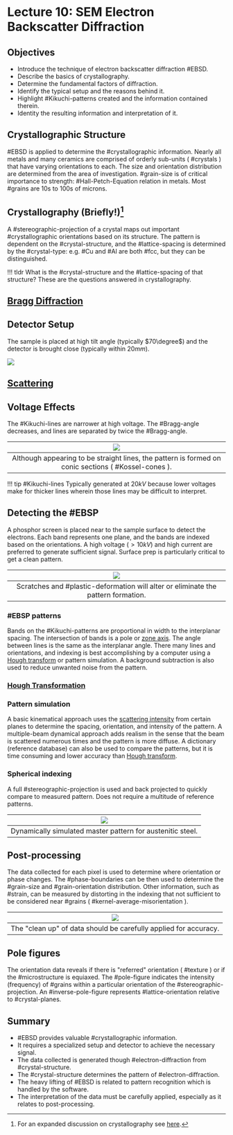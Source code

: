 <!-- 20220919T13:10 -->
# Lecture 10: SEM Electron Backscatter Diffraction
## Objectives
- Introduce the technique of electron backscatter diffraction #EBSD.
- Describe the basics of crystallography.
- Determine the fundamental factors of diffraction.
- Identify the typical setup and the reasons behind it.
- Highlight #Kikuchi-patterns created and the information contained therein.
- Identity the resulting information and interpretation of it.

## Crystallographic Structure
#EBSD is applied to determine the #crystallographic information.
Nearly all metals and many ceramics are comprised of orderly sub-units ( #crystals ) that have varying orientations to each.
The size and orientation distribution are determined from the area of investigation.
#grain-size is of critical importance to strength: #Hall-Petch-Equation relation in metals.
Most #grains are 10s to 100s of microns.

## Crystallography (Briefly!)[^1]
A #stereographic-projection of a crystal maps out important #crystallographic orientations based on its structure.
The pattern is dependent on the #crystal-structure, and the #lattice-spacing is determined by the #crystal-type: e.g. #Cu and #Al are both #fcc, but they can be distinguished.

[^1]: For an expanded discussion on crystallography see [here](../engr-839-001-mechanical-metallurgy/miller-indices.md).

!!! tldr What is the #crystal-structure and the #lattice-spacing of that structure?
    These are the questions answered in crystallography.

## [Bragg Diffraction](bragg-diffraction.md)

## Detector Setup
The sample is placed at high tilt angle (typically $70\degree$) and the detector is brought close (typically within $20 mm$).

![](../../../attachments/lecture-10-sem-electron-backscatter-diffraction/detector_setup_for_ebsd_in_sem_221027_201503_EST.png)

## [Scattering](electron-scattering.md)

## Voltage Effects
The #Kikuchi-lines are narrower at high voltage.
The #Bragg-angle decreases, and lines are separated by twice the #Bragg-angle.

| ![](../../../attachments/electron-backscatter-diffraction/kikuchi_lines_220919_174554_EST.png) |
|:--:|
| Although appearing to be straight lines, the pattern is formed on conic sections ( #Kossel-cones ). |

!!! tip #Kikuchi-lines
    Typically generated at $20 kV$ because lower voltages make for thicker lines wherein those lines may be difficult to interpret.

## Detecting the #EBSP
A phosphor screen is placed near to the sample surface to detect the electrons.
Each band represents one plane, and the bands are indexed based on the orientations.
A high voltage ($>10 kV$) and high current are preferred to generate sufficient signal.
Surface prep is particularly critical to get a clean pattern.

| ![](../../../attachments/electron-backscatter-diffraction/detecting_the_ebsp_220919_174745_EST.png) |
|:--:|
| Scratches and #plastic-deformation will alter or eliminate the pattern formation. |

### #EBSP patterns
Bands on the #Kikuchi-patterns are proportional in width to the interplanar spacing.
The intersection of bands is a pole or [zone axis](zone-axis.md).
The angle between lines is the same as the interplanar angle.
There many lines and orientations, and indexing is best accomplishing by a computer using a [Hough transform](hough-transformation.md) or pattern simulation.
A background subtraction is also used to reduce unwanted noise from the pattern.

### [Hough Transformation](hough-transformation.md)

### Pattern simulation
A basic kinematical approach uses the [scattering intensity](electron-scattering.md) from certain planes to determine the spacing, orientation, and intensity of the pattern.
A multiple-beam dynamical approach adds realism in the sense that the beam is scattered numerous times and the pattern is more diffuse.
A dictionary (reference database) can also be used to compare the patterns, but it is time consuming and lower accuracy than [Hough transform](hough-transformation.md).

### Spherical indexing
A full #stereographic-projection is used and back projected to quickly compare to measured pattern.
Does not require a multitude of reference patterns.

| ![](../../../attachments/electron-backscatter-diffraction/spherical_indexing_220919_175700_EST.png) |
|:--:|
| Dynamically simulated master pattern for austenitic steel. |

## Post-processing
The data collected for each pixel is used to determine where orientation or phase changes.
The #phase-boundaries can be then used to determine the #grain-size and #grain-orientation distribution.
Other information, such as #strain, can be measured by distorting in the indexing that not sufficient to be considered near #grains ( #kernel-average-misorientation ).

| ![](../../../attachments/lecture-10-sem-electron-backscatter-diffraction/post_processing_ebsd_in_sem_221027_202324_EST.png) |
|:--:|
| The "clean up" of data should be carefully applied for accuracy. |

## Pole figures
The orientation data reveals if there is "referred" orientation ( #texture ) or if the #microstructure is equiaxed.
The #pole-figure indicates the intensity (frequency) of #grains within a particular orientation of the #stereographic-projection.
An #inverse-pole-figure represents #lattice-orientation relative to #crystal-planes.

## Summary
- #EBSD provides valuable #crystallographic information.
- It requires a specialized setup and detector to achieve the necessary signal.
- The data collected is generated though #electron-diffraction from #crystal-structure.
- The #crystal-structure determines the pattern of #electron-diffraction.
- The heavy lifting of #EBSD is related to pattern recognition which is handled by the software.
- The interpretation of the data must be carefully applied, especially as it relates to post-processing.